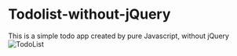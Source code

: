 # Todolist-without-jQuery
This is a simple todo app created by pure Javascript, without jQuery
![TodoList](https://user-images.githubusercontent.com/43631528/72034748-37949d80-32d9-11ea-94e3-b11b97ea0e34.png)
